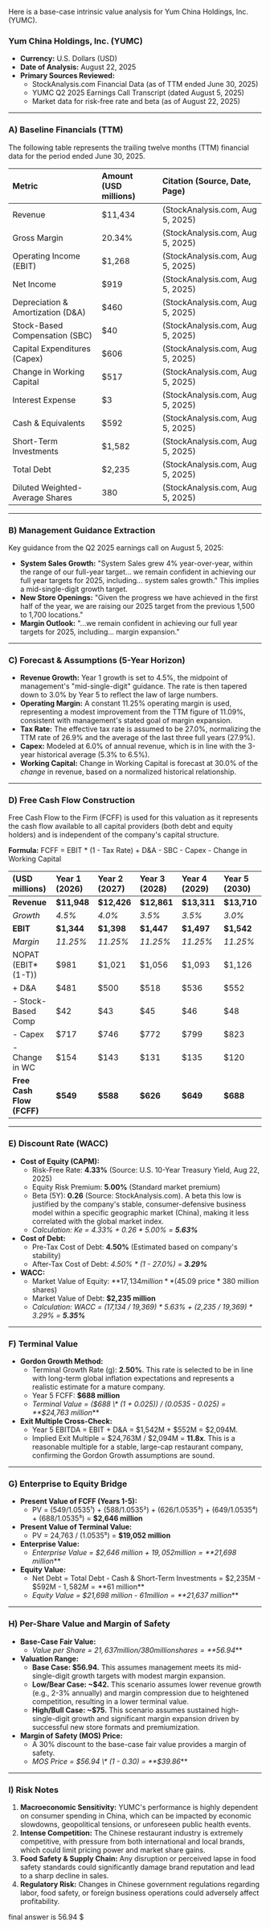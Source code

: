 Here is a base-case intrinsic value analysis for Yum China Holdings, Inc. (YUMC).

### **Yum China Holdings, Inc. (YUMC)**
*   **Currency:** U.S. Dollars (USD)
*   **Date of Analysis:** August 22, 2025
*   **Primary Sources Reviewed:**
    *   StockAnalysis.com Financial Data (as of TTM ended June 30, 2025)
    *   YUMC Q2 2025 Earnings Call Transcript (dated August 5, 2025)
    *   Market data for risk-free rate and beta (as of August 22, 2025)

---

### A) Baseline Financials (TTM)
The following table represents the trailing twelve months (TTM) financial data for the period ended June 30, 2025.

| Metric | Amount (USD millions) | Citation (Source, Date, Page) |
| :--- | :--- | :--- |
| Revenue | $11,434 | (StockAnalysis.com, Aug 5, 2025) |
| Gross Margin | 20.34% | (StockAnalysis.com, Aug 5, 2025) |
| Operating Income (EBIT) | $1,268 | (StockAnalysis.com, Aug 5, 2025) |
| Net Income | $919 | (StockAnalysis.com, Aug 5, 2025) |
| Depreciation & Amortization (D&A) | $460 | (StockAnalysis.com, Aug 5, 2025) |
| Stock-Based Compensation (SBC) | $40 | (StockAnalysis.com, Aug 5, 2025) |
| Capital Expenditures (Capex) | $606 | (StockAnalysis.com, Aug 5, 2025) |
| Change in Working Capital | $517 | (StockAnalysis.com, Aug 5, 2025) |
| Interest Expense | $3 | (StockAnalysis.com, Aug 5, 2025) |
| Cash & Equivalents | $592 | (StockAnalysis.com, Aug 5, 2025) |
| Short-Term Investments | $1,582 | (StockAnalysis.com, Aug 5, 2025) |
| Total Debt | $2,235 | (StockAnalysis.com, Aug 5, 2025) |
| Diluted Weighted-Average Shares | 380 | (StockAnalysis.com, Aug 5, 2025) |

---

### B) Management Guidance Extraction
Key guidance from the Q2 2025 earnings call on August 5, 2025:
*   **System Sales Growth:** "System Sales grew 4% year-over-year, within the range of our full-year target... we remain confident in achieving our full year targets for 2025, including... system sales growth." This implies a mid-single-digit growth target.
*   **New Store Openings:** "Given the progress we have achieved in the first half of the year, we are raising our 2025 target from the previous 1,500 to 1,700 locations."
*   **Margin Outlook:** "...we remain confident in achieving our full year targets for 2025, including... margin expansion."

---

### C) Forecast & Assumptions (5-Year Horizon)
*   **Revenue Growth:** Year 1 growth is set to 4.5%, the midpoint of management's "mid-single-digit" guidance. The rate is then tapered down to 3.0% by Year 5 to reflect the law of large numbers.
*   **Operating Margin:** A constant 11.25% operating margin is used, representing a modest improvement from the TTM figure of 11.09%, consistent with management's stated goal of margin expansion.
*   **Tax Rate:** The effective tax rate is assumed to be 27.0%, normalizing the TTM rate of 26.9% and the average of the last three full years (27.9%).
*   **Capex:** Modeled at 6.0% of annual revenue, which is in line with the 3-year historical average (5.3% to 6.5%).
*   **Working Capital:** Change in Working Capital is forecast at 30.0% of the *change* in revenue, based on a normalized historical relationship.

---

### D) Free Cash Flow Construction
Free Cash Flow to the Firm (FCFF) is used for this valuation as it represents the cash flow available to all capital providers (both debt and equity holders) and is independent of the company's capital structure.

**Formula:** FCFF = EBIT * (1 - Tax Rate) + D&A - SBC - Capex - Change in Working Capital

| (USD millions) | Year 1 (2026) | Year 2 (2027) | Year 3 (2028) | Year 4 (2029) | Year 5 (2030) |
| :--- | :--- | :--- | :--- | :--- | :--- |
| **Revenue** | **$11,948** | **$12,426** | **$12,861** | **$13,311** | **$13,710** |
| _Growth_ | _4.5%_ | _4.0%_ | _3.5%_ | _3.5%_ | _3.0%_ |
| **EBIT** | **$1,344** | **$1,398** | **$1,447** | **$1,497** | **$1,542** |
| _Margin_ | _11.25%_ | _11.25%_ | _11.25%_ | _11.25%_ | _11.25%_ |
| NOPAT (EBIT\*(1-T)) | $981 | $1,021 | $1,056 | $1,093 | $1,126 |
| \+ D&A | $481 | $500 | $518 | $536 | $552 |
| \- Stock-Based Comp | $42 | $43 | $45 | $46 | $48 |
| \- Capex | $717 | $746 | $772 | $799 | $823 |
| \- Change in WC | $154 | $143 | $131 | $135 | $120 |
| **Free Cash Flow (FCFF)** | **$549** | **$588** | **$626** | **$649** | **$688** |

---

### E) Discount Rate (WACC)
*   **Cost of Equity (CAPM):**
    *   Risk-Free Rate: **4.33%** (Source: U.S. 10-Year Treasury Yield, Aug 22, 2025)
    *   Equity Risk Premium: **5.00%** (Standard market premium)
    *   Beta (5Y): **0.26** (Source: StockAnalysis.com). A beta this low is justified by the company's stable, consumer-defensive business model within a specific geographic market (China), making it less correlated with the global market index.
    *   *Calculation: Ke = 4.33% + 0.26 \* 5.00% = **5.63%***
*   **Cost of Debt:**
    *   Pre-Tax Cost of Debt: **4.50%** (Estimated based on company's stability)
    *   After-Tax Cost of Debt: *4.50% \* (1 - 27.0%) = **3.29%***
*   **WACC:**
    *   Market Value of Equity: **$17,134 million** ($45.09 price \* 380 million shares)
    *   Market Value of Debt: **$2,235 million**
    *   *Calculation: WACC = (17,134 / 19,369) \* 5.63% + (2,235 / 19,369) \* 3.29% = **5.35%***

---

### F) Terminal Value
*   **Gordon Growth Method:**
    *   Terminal Growth Rate (g): **2.50%**. This rate is selected to be in line with long-term global inflation expectations and represents a realistic estimate for a mature company.
    *   Year 5 FCFF: **$688 million**
    *   *Terminal Value = ($688 \* (1 + 0.025)) / (0.0535 - 0.025) = **$24,763 million***
*   **Exit Multiple Cross-Check:**
    *   Year 5 EBITDA = EBIT + D&A = $1,542M + $552M = $2,094M.
    *   Implied Exit Multiple = $24,763M / $2,094M = **11.8x**. This is a reasonable multiple for a stable, large-cap restaurant company, confirming the Gordon Growth assumptions are sound.

---

### G) Enterprise to Equity Bridge
*   **Present Value of FCFF (Years 1-5):**
    *   PV = (549/1.0535¹) + (588/1.0535²) + (626/1.0535³) + (649/1.0535⁴) + (688/1.0535⁵) = **$2,646 million**
*   **Present Value of Terminal Value:**
    *   PV = 24,763 / (1.0535⁵) = **$19,052 million**
*   **Enterprise Value:**
    *   *Enterprise Value = $2,646 million + $19,052 million = **$21,698 million***
*   **Equity Value:**
    *   Net Debt = Total Debt - Cash & Short-Term Investments = $2,235M - $592M - $1,582M = **$61 million**
    *   *Equity Value = $21,698 million - $61 million = **$21,637 million***

---

### H) Per-Share Value and Margin of Safety
*   **Base-Case Fair Value:**
    *   *Value per Share = $21,637 million / 380 million shares = **$56.94***
*   **Valuation Range:**
    *   **Base Case: $56.94.** This assumes management meets its mid-single-digit growth targets with modest margin expansion.
    *   **Low/Bear Case: ~$42.** This scenario assumes lower revenue growth (e.g., 2-3% annually) and margin compression due to heightened competition, resulting in a lower terminal value.
    *   **High/Bull Case: ~$75.** This scenario assumes sustained high-single-digit growth and significant margin expansion driven by successful new store formats and premiumization.
*   **Margin of Safety (MOS) Price:**
    *   A 30% discount to the base-case fair value provides a margin of safety.
    *   *MOS Price = $56.94 \* (1 - 0.30) = **$39.86***

---

### I) Risk Notes
1.  **Macroeconomic Sensitivity:** YUMC's performance is highly dependent on consumer spending in China, which can be impacted by economic slowdowns, geopolitical tensions, or unforeseen public health events.
2.  **Intense Competition:** The Chinese restaurant industry is extremely competitive, with pressure from both international and local brands, which could limit pricing power and market share gains.
3.  **Food Safety & Supply Chain:** Any disruption or perceived lapse in food safety standards could significantly damage brand reputation and lead to a sharp decline in sales.
4.  **Regulatory Risk:** Changes in Chinese government regulations regarding labor, food safety, or foreign business operations could adversely affect profitability.

final answer is 56.94 $